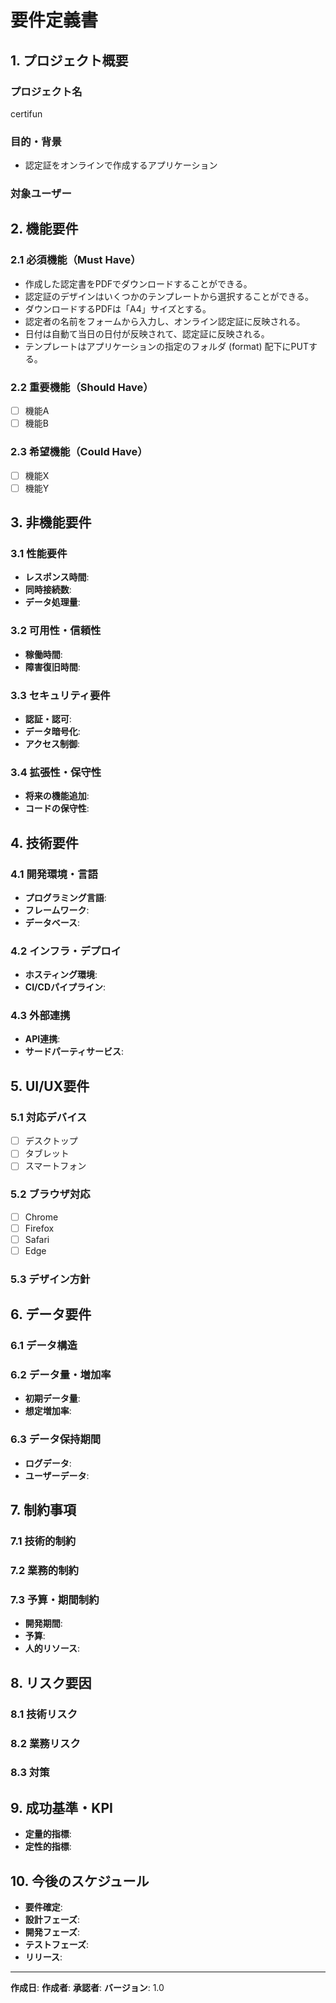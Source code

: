 # 要件定義書

## 1. プロジェクト概要
### プロジェクト名
<!-- アプリケーション名を記載 -->
certifun

### 目的・背景
<!-- なぜこのアプリケーションが必要なのか -->
- 認定証をオンラインで作成するアプリケーション

### 対象ユーザー
<!-- 主要なターゲットユーザーを定義 -->

## 2. 機能要件

### 2.1 必須機能（Must Have）
<!-- 絶対に必要な機能 -->
- 作成した認定書をPDFでダウンロードすることができる。
- 認定証のデザインはいくつかのテンプレートから選択することができる。
- ダウンロードするPDFは「A4」サイズとする。
- 認定者の名前をフォームから入力し、オンライン認定証に反映される。
- 日付は自動て当日の日付が反映されて、認定証に反映される。
- テンプレートはアプリケーションの指定のフォルダ (format) 配下にPUTする。

### 2.2 重要機能（Should Have）
<!-- あると良い機能 -->
- [ ] 機能A
- [ ] 機能B

### 2.3 希望機能（Could Have）
<!-- 余裕があれば実装したい機能 -->
- [ ] 機能X
- [ ] 機能Y

## 3. 非機能要件

### 3.1 性能要件
- **レスポンス時間**: 
- **同時接続数**: 
- **データ処理量**: 

### 3.2 可用性・信頼性
- **稼働時間**: 
- **障害復旧時間**: 

### 3.3 セキュリティ要件
- **認証・認可**: 
- **データ暗号化**: 
- **アクセス制御**: 

### 3.4 拡張性・保守性
- **将来の機能追加**: 
- **コードの保守性**: 

## 4. 技術要件

### 4.1 開発環境・言語
- **プログラミング言語**: 
- **フレームワーク**: 
- **データベース**: 

### 4.2 インフラ・デプロイ
- **ホスティング環境**: 
- **CI/CDパイプライン**: 

### 4.3 外部連携
- **API連携**: 
- **サードパーティサービス**: 

## 5. UI/UX要件

### 5.1 対応デバイス
- [ ] デスクトップ
- [ ] タブレット  
- [ ] スマートフォン

### 5.2 ブラウザ対応
- [ ] Chrome
- [ ] Firefox
- [ ] Safari
- [ ] Edge

### 5.3 デザイン方針
<!-- デザインの方向性、テーマカラー、フォントなど -->

## 6. データ要件

### 6.1 データ構造
<!-- 主要なデータエンティティ -->

### 6.2 データ量・増加率
- **初期データ量**: 
- **想定増加率**: 

### 6.3 データ保持期間
- **ログデータ**: 
- **ユーザーデータ**: 

## 7. 制約事項

### 7.1 技術的制約
<!-- 使用できない技術、ライブラリなど -->

### 7.2 業務的制約
<!-- 法的規制、会社のポリシーなど -->

### 7.3 予算・期間制約
- **開発期間**: 
- **予算**: 
- **人的リソース**: 

## 8. リスク要因

### 8.1 技術リスク
<!-- 技術的な不確実性 -->

### 8.2 業務リスク
<!-- 要件変更、承認プロセスなど -->

### 8.3 対策
<!-- 各リスクに対する対策 -->

## 9. 成功基準・KPI
<!-- プロジェクト成功の判断指標 -->
- **定量的指標**: 
- **定性的指標**: 

## 10. 今後のスケジュール
<!-- 大まかな開発フェーズとマイルストーン -->
- **要件確定**: 
- **設計フェーズ**: 
- **開発フェーズ**: 
- **テストフェーズ**: 
- **リリース**: 

---

**作成日**: 
**作成者**: 
**承認者**: 
**バージョン**: 1.0